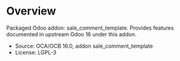 # Overview

Packaged Odoo addon: sale_comment_template. Provides features documented in upstream Odoo 16 under this addon.

- Source: OCA/OCB 16.0, addon sale_comment_template
- License: LGPL-3

